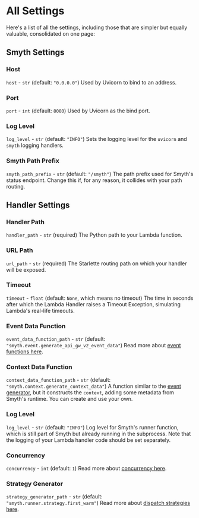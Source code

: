 # All Settings

Here's a list of all the settings, including those that are simpler but equally valuable, consolidated on one page:

## Smyth Settings

### Host

`host` - `str` (default: `"0.0.0.0"`) Used by Uvicorn to bind to an address.

### Port

`port` - `int` (default: `8080`) Used by Uvicorn as the bind port.

### Log Level

`log_level` - `str` (default: `"INFO"`) Sets the logging level for the `uvicorn` and `smyth` logging handlers.

### Smyth Path Prefix

`smyth_path_prefix` - `str` (default: `"/smyth"`) The path prefix used for Smyth's status endpoint. Change this if, for any reason, it collides with your path routing.

## Handler Settings

### Handler Path

`handler_path` - `str` (required) The Python path to your Lambda function.

### URL Path

`url_path` - `str` (required) The Starlette routing path on which your handler will be exposed.

### Timeout

`timeout` - `float` (default: `None`, which means no timeout) The time in seconds after which the Lambda Handler raises a Timeout Exception, simulating Lambda's real-life timeouts.

### Event Data Function

`event_data_function_path` - `str` (default: `"smyth.event.generate_api_gw_v2_event_data"`) Read more about [event functions here](event_functions.md).

### Context Data Function

`context_data_function_path` - `str` (default: `"smyth.context.generate_context_data"`) A function similar to the [event generator](event_functions.md), but it constructs the `context`, adding some metadata from Smyth's runtime. You can create and use your own.

### Log Level

`log_level` - `str` (default: `"INFO"`) Log level for Smyth's runner function, which is still part of Smyth but already running in the subprocess. Note that the logging of your Lambda handler code should be set separately.

### Concurrency

`concurrency` - `int` (default: `1`) Read more about [concurrency here](concurrency.md).

### Strategy Generator

`strategy_generator_path` - `str` (default: `"smyth.runner.strategy.first_warm"`) Read more about [dispatch strategies here](concurrency.md/#dispatch-strategy).
